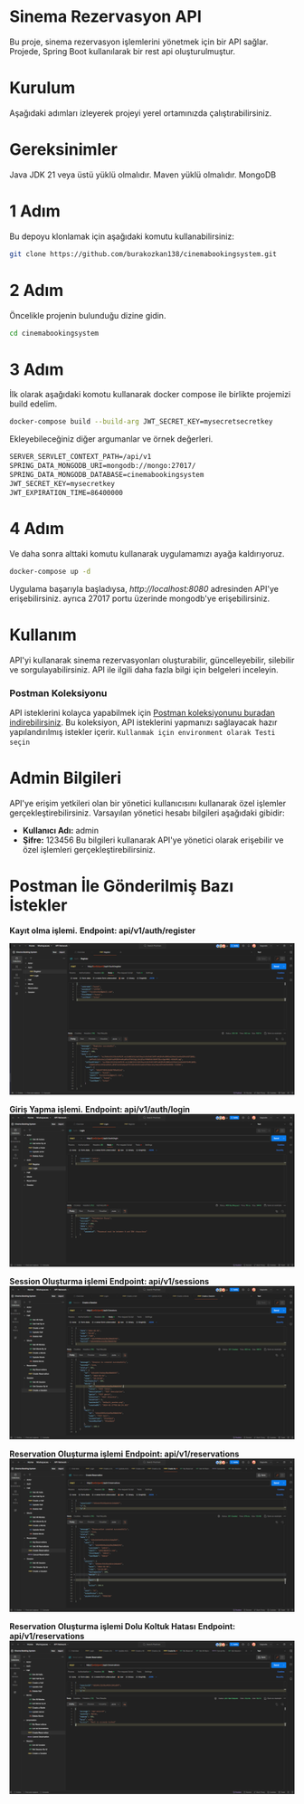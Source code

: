 # Sinema Rezervasyon API
Bu proje, sinema rezervasyon işlemlerini yönetmek için bir API sağlar. Projede, Spring Boot kullanılarak bir rest api oluşturulmuştur.

# Kurulum
Aşağıdaki adımları izleyerek projeyi yerel ortamınızda çalıştırabilirsiniz.

# Gereksinimler
Java JDK 21 veya üstü yüklü olmalıdır.
Maven yüklü olmalıdır.
MongoDB

# 1 Adım
Bu depoyu klonlamak için aşağıdaki komutu kullanabilirsiniz:
```bash
git clone https://github.com/burakozkan138/cinemabookingsystem.git
```

# 2 Adım
Öncelikle projenin bulunduğu dizine gidin.
```bash
cd cinemabookingsystem
```

# 3 Adım
İlk olarak aşağıdaki komotu kullanarak docker compose ile birlikte projemizi build edelim.
```bash
docker-compose build --build-arg JWT_SECRET_KEY=mysecretsecretkey
```
Ekleyebileceğiniz diğer argumanlar ve örnek değerleri.
```
SERVER_SERVLET_CONTEXT_PATH=/api/v1
SPRING_DATA_MONGODB_URI=mongodb://mongo:27017/
SPRING_DATA_MONGODB_DATABASE=cinemabookingsystem
JWT_SECRET_KEY=mysecretkey
JWT_EXPIRATION_TIME=86400000
```

# 4 Adım
Ve daha sonra alttaki komutu kullanarak uygulamamızı ayağa kaldırıyoruz.
```bash
docker-compose up -d
```
Uygulama başarıyla başladıysa, *http://localhost:8080* adresinden API'ye erişebilirsiniz.
ayrıca 27017 portu üzerinde mongodb'ye erişebilirsiniz.

# Kullanım
API'yi kullanarak sinema rezervasyonları oluşturabilir, güncelleyebilir, silebilir ve sorgulayabilirsiniz. API ile ilgili daha fazla bilgi için belgeleri inceleyin.
### Postman Koleksiyonu
API isteklerini kolayca yapabilmek için [Postman koleksiyonunu buradan indirebilirsiniz](https://www.postman.com/cinemabookingsystem/workspace/cinema-booking-system/overview). Bu koleksiyon, API isteklerini yapmanızı sağlayacak hazır yapılandırılmış istekler içerir. ```Kullanmak için environment olarak Testi seçin```

# Admin Bilgileri
API'ye erişim yetkileri olan bir yönetici kullanıcısını kullanarak özel işlemler gerçekleştirebilirsiniz. Varsayılan yönetici hesabı bilgileri aşağıdaki gibidir:
- **Kullanıcı Adı:** admin
- **Şifre:** 123456
Bu bilgileri kullanarak API'ye yönetici olarak erişebilir ve özel işlemleri gerçekleştirebilirsiniz.

# Postman İle Gönderilmiş Bazı İstekler

**Kayıt olma işlemi.**
**Endpoint: api/v1/auth/register**

![Kayıt Ol](https://github.com/burakozkan138/cinemabookingsystem/blob/master/postman/img1.png)

**Giriş Yapma işlemi.**
**Endpoint: api/v1/auth/login**
![Giriş Yap](https://github.com/burakozkan138/cinemabookingsystem/blob/master/postman/img2.png)

**Session Oluşturma işlemi**
**Endpoint: api/v1/sessions**
![Session Oluştur](https://github.com/burakozkan138/cinemabookingsystem/blob/master/postman/img3.png)


**Reservation Oluşturma işlemi**
**Endpoint: api/v1/reservations**
![Reservation Oluştur](https://github.com/burakozkan138/cinemabookingsystem/blob/master/postman/img4.png)


**Reservation Oluşturma işlemi Dolu Koltuk Hatası**
**Endpoint: api/v1/reservations**
![Reservation Oluştur Ancak Dolu Koltuğa](https://github.com/burakozkan138/cinemabookingsystem/blob/master/postman/img5.png)
